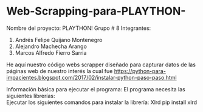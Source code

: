 # Web-Scrapping-para-PLAYTHON-
Nombre del proyecto: PLAYTHON! 
Grupo # 8 
Integrantes:

1. Andrés Felipe Quijano Montenegro
2. Alejandro Machecha Arango
3. Marcos Alfredo Fierro Sarria

He aquí nuestro código webs scrapper diseñado para capturar datos de las páginas web de nuestro interés la cual fue https://python-para-impacientes.blogspot.com/2017/02/instalar-python-paso-paso.html

Información básica para ejecutar el programa:
El programa necesita las siguientes librerías:  
Ejecutar los siguientes comandos para instalar la librería: Xlrd 
pip install xlrd
